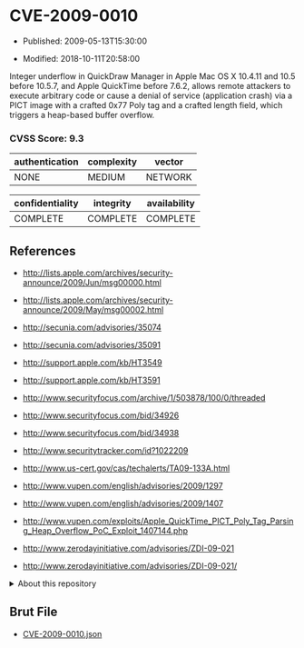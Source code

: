 # CVE-2009-0010

- Published: 2009-05-13T15:30:00

- Modified: 2018-10-11T20:58:00

Integer underflow in QuickDraw Manager in Apple Mac OS X 10.4.11 and 10.5 before 10.5.7, and Apple QuickTime before 7.6.2, allows remote attackers to execute arbitrary code or cause a denial of service (application crash) via a PICT image with a crafted 0x77 Poly tag and a crafted length field, which triggers a heap-based buffer overflow.

### CVSS Score: **9.3**

| authentication | complexity | vector |
| --- | --- | --- |
| NONE | MEDIUM | NETWORK |

| confidentiality | integrity | availability |
| --- | --- | --- |
| COMPLETE | COMPLETE | COMPLETE |

## References

* http://lists.apple.com/archives/security-announce/2009/Jun/msg00000.html

* http://lists.apple.com/archives/security-announce/2009/May/msg00002.html

* http://secunia.com/advisories/35074

* http://secunia.com/advisories/35091

* http://support.apple.com/kb/HT3549

* http://support.apple.com/kb/HT3591

* http://www.securityfocus.com/archive/1/503878/100/0/threaded

* http://www.securityfocus.com/bid/34926

* http://www.securityfocus.com/bid/34938

* http://www.securitytracker.com/id?1022209

* http://www.us-cert.gov/cas/techalerts/TA09-133A.html

* http://www.vupen.com/english/advisories/2009/1297

* http://www.vupen.com/english/advisories/2009/1407

* http://www.vupen.com/exploits/Apple_QuickTime_PICT_Poly_Tag_Parsing_Heap_Overflow_PoC_Exploit_1407144.php

* http://www.zerodayinitiative.com/advisories/ZDI-09-021

* http://www.zerodayinitiative.com/advisories/ZDI-09-021/

<details>
<summary>About this repository</summary> 

  This repository is part of the project [Live Hack CVE](https://github.com/Live-Hack-CVE). Main website can be found [www.live-hack.org](https://www.live-hack.org) 
  
  Made by [Sn0wAlice](https://github.com/Sn0wAlice) for the people that care about security and need to have a feed of the latest CVEs. Hope you enjoy it, don't forget to star the repo and follow me on [Twitter](https://twitter.com/Sn0wAlice) and [Github](https://github.com/Sn0wAlice). And that is my [personnal website](https://www.alice-snow.me/)

  - [Home Page](https://github.com/Live-Hack-CVE)
  - [Framework](https://github.com/Live-Hack-CVE/cve-framework)
  - [CVE database](https://github.com/Live-Hack-CVE/full_database)
  - [Changelog](https://github.com/Live-Hack-CVE/Changelog)
</details>

## Brut File

* [CVE-2009-0010.json](https://raw.githubusercontent.com/Live-Hack-CVE/full_database/main/cves/2009/CVE-2009-0010.json)

